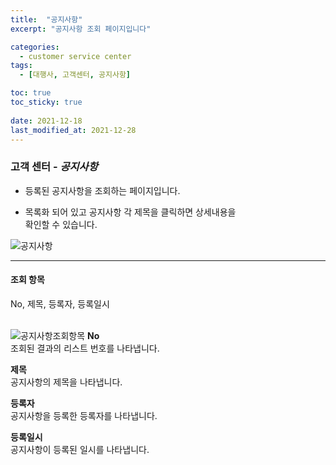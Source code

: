 ```yaml
---
title:  "공지사항"
excerpt: "공지사항 조회 페이지입니다"

categories:
  - customer service center
tags:
  - [대행사, 고객센터, 공지사항]

toc: true
toc_sticky: true
 
date: 2021-12-18
last_modified_at: 2021-12-28
---
```


### 고객 센터 - *공지사항*
- 등록된 공지사항을 조회하는 페이지입니다.

- 목록화 되어 있고 공지사항 각 제목을 클릭하면 상세내용을<br>확인할 수 있습니다.

![공지사항](https://user-images.githubusercontent.com/95394003/147037406-93ea8018-2001-430a-b9ae-248923eed882.jpeg)
<br>

---

#### 조회 항목
No, 제목, 등록자, 등록일시<br>
<br>

![공지사항조회항목](https://user-images.githubusercontent.com/95394003/147037538-f9a5683c-b98c-42be-aae6-b0ff34052cdc.jpeg)
**No**<br>
조회된 결과의 리스트 번호를 나타냅니다.

**제목**<br>
공지사항의 제목을 나타냅니다.

**등록자**<br>
공지사항을 등록한 등록자를 나타냅니다.

**등록일시**<br>
공지사항이 등록된 일시를 나타냅니다.